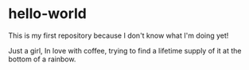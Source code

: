 # hello-world
This is my first repository because I don't know what I'm doing yet! 

Just a girl, In love with coffee, trying to find a lifetime supply of it at the bottom of a rainbow. 

